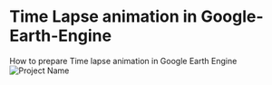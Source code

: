 # Time Lapse animation in Google-Earth-Engine
How to prepare Time lapse animation in Google Earth Engine
![Project Name](https://user-images.githubusercontent.com/73493803/196928975-ae752937-96d7-4f4d-b985-3e14ef122262.gif)
